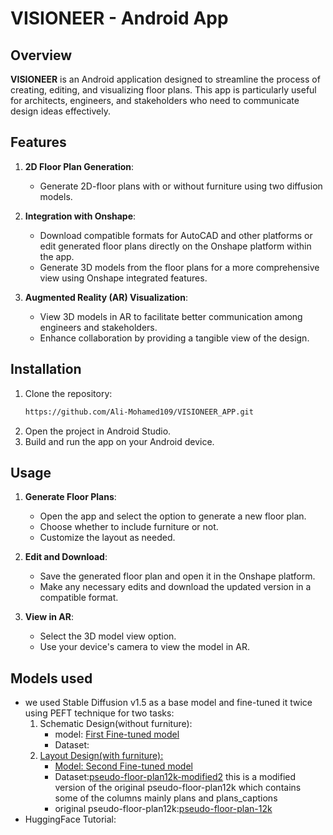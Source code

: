 # VISIONEER - Android App

## Overview
**VISIONEER** is an Android application designed to streamline the process of creating, editing, and visualizing floor plans. This app is particularly useful for architects, engineers, and stakeholders who need to communicate design ideas effectively.

## Features
1. **2D Floor Plan Generation**:
   - Generate 2D-floor plans with or without furniture using two diffusion models.

2. **Integration with Onshape**:
   - Download compatible formats for AutoCAD and other platforms or edit generated floor plans directly on the Onshape platform within the app.
   - Generate 3D models from the floor plans for a more comprehensive view using Onshape integrated features.

3. **Augmented Reality (AR) Visualization**:
   - View 3D models in AR to facilitate better communication among engineers and stakeholders.
   - Enhance collaboration by providing a tangible view of the design.

## Installation
1. Clone the repository:
   ```bash
   https://github.com/Ali-Mohamed109/VISIONEER_APP.git
   ```
2. Open the project in Android Studio.
3. Build and run the app on your Android device.

## Usage
1. **Generate Floor Plans**:
   - Open the app and select the option to generate a new floor plan.
   - Choose whether to include furniture or not.
   - Customize the layout as needed.

2. **Edit and Download**:
   - Save the generated floor plan and open it in the Onshape platform.
   - Make any necessary edits and download the updated version in a compatible format.

3. **View in AR**:
   - Select the 3D model view option.
   - Use your device's camera to view the model in AR.

## Models used
   - we used Stable Diffusion v1.5 as a base model and fine-tuned it twice using PEFT technique for two tasks:
      1. Schematic Design(without furniture):
           - model: <a href="https://huggingface.co/OmarAmir2001/visioneer5-0">First Fine-tuned model</a> 
           - Dataset: <a href="https://huggingface.co/datasets/OmarAmir2001/visioneer-dataset-with-no-text">
      2. Layout Design(with furniture):
         - Model: <a href="https://huggingface.co/Ahmed167/visioneer-v2">Second Fine-tuned model</a> 
         - Dataset:<a href="https://huggingface.co/datasets/OmarAmir2001/pseudo-floor-plan12k-modified2">pseudo-floor-plan12k-modified2</a>
         this is a modified version of the original pseudo-floor-plan12k which contains some of the columns mainly plans and plans_captions
         - original pseudo-floor-plan12k:<a href="https://huggingface.co/datasets/zimhe/pseudo-floor-plan-12k">pseudo-floor-plan-12k</a>
   - HuggingFace Tutorial: 
